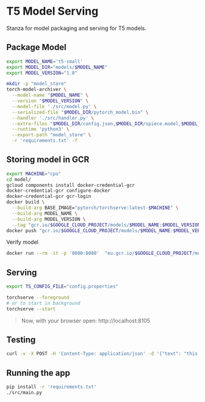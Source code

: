 # T5 Model Serving

Stanza for model packaging and serving for T5 models.

## Package Model

```bash
export MODEL_NAME='t5-small'
export MODEL_DIR="models/$MODEL_NAME"
export MODEL_VERSION="1.0"

mkdir -p "model_store"
torch-model-archiver \
  --model-name "$MODEL_NAME" \
  --version "$MODEL_VERSION" \
  --model-file './src/model.py' \
  --serialized-file "$MODEL_DIR/pytorch_model.bin" \
  --handler './src/handler.py' \
  --extra-files "$MODEL_DIR/config.json,$MODEL_DIR/spiece.model,$MODEL_DIR/tokenizer.json,setup_config.json" \
  --runtime 'python3' \
  --export-path "model_store" \
  -r 'requirements.txt' -f
```

## Storing model in GCR

```bash
export MACHINE="cpu"
cd model/
gcloud components install docker-credential-gcr
docker-credential-gcr configure-docker
docker-credential-gcr gcr-login
docker build \
  --build-arg BASE_IMAGE="pytorch/torchserve:latest-$MACHINE" \
  --build-arg MODEL_NAME \
  --build-arg MODEL_VERSION \
  --tag "gcr.io/$GOOGLE_CLOUD_PROJECT/models/$MODEL_NAME:$MODEL_VERSION-$MACHINE" .
docker push "gcr.io/$GOOGLE_CLOUD_PROJECT/models/$MODEL_NAME:$MODEL_VERSION-$MACHINE"
```

Verify model

```bash
docker run --rm -it -p '8080:8080'  "eu.gcr.io/$GOOGLE_CLOUD_PROJECT/models/$MODEL_NAME:$MODEL_VERSION-$MACHINE"
```

## Serving 

```bash
export TS_CONFIG_FILE="config.properties"

torchserve --foreground
# or to start in background
torchserve --start 
```

> Now, with your browser open: http://localhost:8105

## Testing

```bash
curl -v -X POST -H 'Content-Type: application/json' -d '{"text": "this is a test sentence", "from": "en", "to": "es"}' "http://0.0.0.0:8080/predictions/$MODEL_NAME/$MODEL_VERSION"
```

## Running the app

```bash
pip install -r 'requirements.txt'
./src/main.py
```
